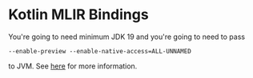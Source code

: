 # Kotlin MLIR Bindings

You're going to need minimum JDK 19 and you're going to need to pass

```
--enable-preview --enable-native-access=ALL-UNNAMED
```

to JVM. See [here](https://stackoverflow.com/a/72117576) for more information.